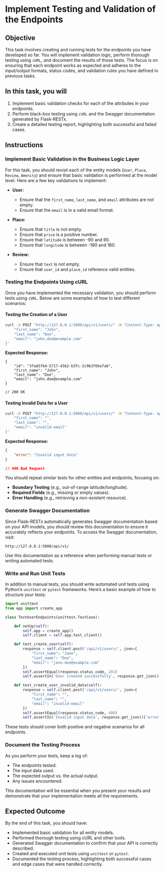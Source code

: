 # Implement Testing and Validation of the Endpoints

## Objective

This task involves creating and running tests for the endpoints you have developed so far. You will implement validation logic, perform thorough testing using `cURL`, and document the results of those tests. The focus is on ensuring that each endpoint works as expected and adheres to the input/output formats, status codes, and validation rules you have defined in previous tasks.

## In this task, you will

1. Implement basic validation checks for each of the attributes in your endpoints.
2. Perform black-box testing using `cURL` and the Swagger documentation generated by Flask-RESTx.
3. Create a detailed testing report, highlighting both successful and failed cases.

## Instructions

### Implement Basic Validation in the Business Logic Layer

For this task, you should revisit each of the entity models (`User`, `Place`, `Review`, `Amenity`) and ensure that basic validation is performed at the model level. Here are a few key validations to implement:

- **User:**
  - Ensure that the `first_name`, `last_name`, and `email` attributes are not empty.
  - Ensure that the `email` is in a valid email format.

- **Place:**
  - Ensure that `title` is not empty.
  - Ensure that `price` is a positive number.
  - Ensure that `latitude` is between -90 and 90.
  - Ensure that `longitude` is between -180 and 180.

- **Review:**
  - Ensure that `text` is not empty.
  - Ensure that `user_id` and `place_id` reference valid entities.

### Testing the Endpoints Using cURL

Once you have implemented the necessary validation, you should perform tests using `cURL`. Below are some examples of how to test different scenarios:

#### Testing the Creation of a User

```bash
curl -X POST "http://127.0.0.1:5000/api/v1/users/" -H "Content-Type: application/json" -d '{
    "first_name": "John",
    "last_name": "Doe",
    "email": "john.doe@example.com"
}'
```

**Expected Response:**

```jsonc
{
    "id": "3fa85f64-5717-4562-b3fc-2c963f66afa6",
    "first_name": "John",
    "last_name": "Doe",
    "email": "john.doe@example.com"
}

// 200 OK
```

#### Testing Invalid Data for a User

```bash
curl -X POST "http://127.0.0.1:5000/api/v1/users/" -H "Content-Type: application/json" -d '{
    "first_name": "",
    "last_name": "",
    "email": "invalid-email"
}'
```

**Expected Response:**

```json
{
    "error": "Invalid input data"
}

// 400 Bad Request
```

You should repeat similar tests for other entities and endpoints, focusing on:

- **Boundary Testing** (e.g., out-of-range latitude/longitude).
- **Required Fields** (e.g., missing or empty values).
- **Error Handling** (e.g., retrieving a non-existent resource).

### **Generate Swagger Documentation**

Since Flask-RESTx automatically generates Swagger documentation based on your API models, you should review this documentation to ensure it accurately reflects your endpoints. To access the Swagger documentation, visit:

```text
http://127.0.0.1:5000/api/v1/
```

Use this documentation as a reference when performing manual tests or writing automated tests.

### **Write and Run Unit Tests**

In addition to manual tests, you should write automated unit tests using Python’s `unittest` or `pytest` frameworks. Here’s a basic example of how to structure your tests:

```python
import unittest
from app import create_app

class TestUserEndpoints(unittest.TestCase):

    def setUp(self):
        self.app = create_app()
        self.client = self.app.test_client()

    def test_create_user(self):
        response = self.client.post('/api/v1/users/', json={
            "first_name": "Jane",
            "last_name": "Doe",
            "email": "jane.doe@example.com"
        })
        self.assertEqual(response.status_code, 201)
        self.assertIn('User created successfully', response.get_json()['message'])

    def test_create_user_invalid_data(self):
        response = self.client.post('/api/v1/users/', json={
            "first_name": "",
            "last_name": "",
            "email": "invalid-email"
        })
        self.assertEqual(response.status_code, 400)
        self.assertIn('Invalid input data', response.get_json()['error'])
```

These tests should cover both positive and negative scenarios for all endpoints.

### Document the Testing Process

As you perform your tests, keep a log of:

- The endpoints tested.
- The input data used.
- The expected output vs. the actual output.
- Any issues encountered.

This documentation will be essential when you present your results and demonstrate that your implementation meets all the requirements.

## Expected Outcome

By the end of this task, you should have:

- Implemented basic validation for all entity models.
- Performed thorough testing using cURL and other tools.
- Generated Swagger documentation to confirm that your API is correctly described.
- Created and executed unit tests using `unittest` or `pytest`.
- Documented the testing process, highlighting both successful cases and edge cases that were handled correctly.
